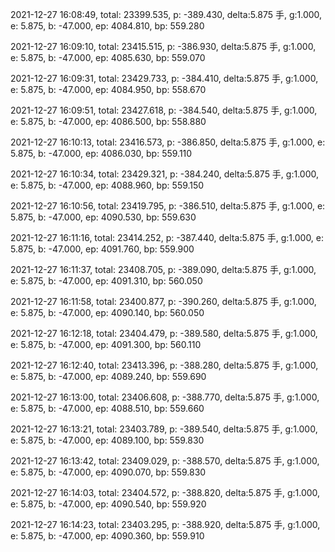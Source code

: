 2021-12-27 16:08:49, total: 23399.535, p: -389.430, delta:5.875 手, g:1.000, e: 5.875, b: -47.000, ep: 4084.810, bp: 559.280

2021-12-27 16:09:10, total: 23415.515, p: -386.930, delta:5.875 手, g:1.000, e: 5.875, b: -47.000, ep: 4085.630, bp: 559.070

2021-12-27 16:09:31, total: 23429.733, p: -384.410, delta:5.875 手, g:1.000, e: 5.875, b: -47.000, ep: 4084.950, bp: 558.670

2021-12-27 16:09:51, total: 23427.618, p: -384.540, delta:5.875 手, g:1.000, e: 5.875, b: -47.000, ep: 4086.500, bp: 558.880

2021-12-27 16:10:13, total: 23416.573, p: -386.850, delta:5.875 手, g:1.000, e: 5.875, b: -47.000, ep: 4086.030, bp: 559.110

2021-12-27 16:10:34, total: 23429.321, p: -384.240, delta:5.875 手, g:1.000, e: 5.875, b: -47.000, ep: 4088.960, bp: 559.150

2021-12-27 16:10:56, total: 23419.795, p: -386.510, delta:5.875 手, g:1.000, e: 5.875, b: -47.000, ep: 4090.530, bp: 559.630

2021-12-27 16:11:16, total: 23414.252, p: -387.440, delta:5.875 手, g:1.000, e: 5.875, b: -47.000, ep: 4091.760, bp: 559.900

2021-12-27 16:11:37, total: 23408.705, p: -389.090, delta:5.875 手, g:1.000, e: 5.875, b: -47.000, ep: 4091.310, bp: 560.050

2021-12-27 16:11:58, total: 23400.877, p: -390.260, delta:5.875 手, g:1.000, e: 5.875, b: -47.000, ep: 4090.140, bp: 560.050

2021-12-27 16:12:18, total: 23404.479, p: -389.580, delta:5.875 手, g:1.000, e: 5.875, b: -47.000, ep: 4091.300, bp: 560.110

2021-12-27 16:12:40, total: 23413.396, p: -388.280, delta:5.875 手, g:1.000, e: 5.875, b: -47.000, ep: 4089.240, bp: 559.690

2021-12-27 16:13:00, total: 23406.608, p: -388.770, delta:5.875 手, g:1.000, e: 5.875, b: -47.000, ep: 4088.510, bp: 559.660

2021-12-27 16:13:21, total: 23403.789, p: -389.540, delta:5.875 手, g:1.000, e: 5.875, b: -47.000, ep: 4089.100, bp: 559.830

2021-12-27 16:13:42, total: 23409.029, p: -388.570, delta:5.875 手, g:1.000, e: 5.875, b: -47.000, ep: 4090.070, bp: 559.830

2021-12-27 16:14:03, total: 23404.572, p: -388.820, delta:5.875 手, g:1.000, e: 5.875, b: -47.000, ep: 4090.540, bp: 559.920

2021-12-27 16:14:23, total: 23403.295, p: -388.920, delta:5.875 手, g:1.000, e: 5.875, b: -47.000, ep: 4090.360, bp: 559.910